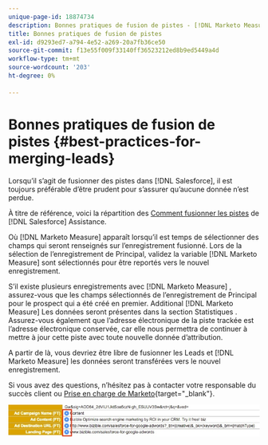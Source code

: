 ```yaml
---
unique-page-id: 18874734
description: Bonnes pratiques de fusion de pistes - [!DNL Marketo Measure] - Documentation du produit
title: Bonnes pratiques de fusion de pistes
exl-id: d9293ed7-a794-4e52-a269-20a7fb36ce50
source-git-commit: f13e55f009f33140ff36523212ed8b9ed5449a4d
workflow-type: tm+mt
source-wordcount: '203'
ht-degree: 0%

---
```


# Bonnes pratiques de fusion de pistes {#best-practices-for-merging-leads}

Lorsqu’il s’agit de fusionner des pistes dans [!DNL Salesforce], il est toujours préférable d’être prudent pour s’assurer qu’aucune donnée n’est perdue.

À titre de référence, voici la répartition des [Comment fusionner les pistes](https://help.salesforce.com/HTViewHelpDoc?id=leads_merge.htm&amp;language=en_US) de [!DNL Salesforce] Assistance.

Où [!DNL Marketo Measure] apparaît lorsqu’il est temps de sélectionner des champs qui seront renseignés sur l’enregistrement fusionné. Lors de la sélection de l’enregistrement de Principal, validez la variable [!DNL Marketo Measure] sont sélectionnés pour être reportés vers le nouvel enregistrement.

S’il existe plusieurs enregistrements avec [!DNL Marketo Measure] , assurez-vous que les champs sélectionnés de l’enregistrement de Principal pour le prospect qui a été créé en premier. Additional [!DNL Marketo Measure] Les données seront présentes dans la section Statistiques . Assurez-vous également que l’adresse électronique de la piste trackée est l’adresse électronique conservée, car elle nous permettra de continuer à mettre à jour cette piste avec toute nouvelle donnée d’attribution.

A partir de là, vous devriez être libre de fusionner les Leads et [!DNL Marketo Measure] les données seront transférées vers le nouvel enregistrement.

Si vous avez des questions, n’hésitez pas à contacter votre responsable du succès client ou [Prise en charge de Marketo](https://nation.marketo.com/t5/support/ct-p/Support){target="_blank"}.

![](assets/1.jpg)
